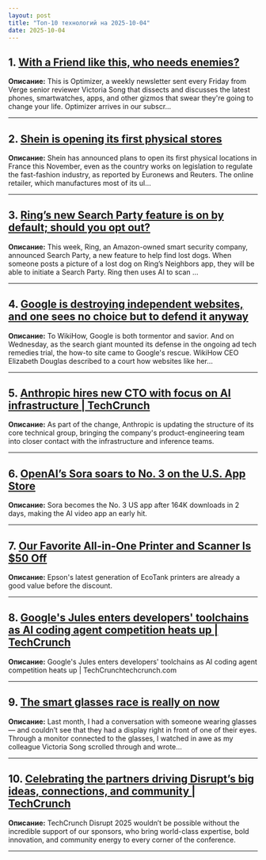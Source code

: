 ```yaml
---
layout: post
title: "Топ-10 технологий на 2025-10-04"
date: 2025-10-04
---
```


## 1. [With a Friend like this, who needs enemies?](https://www.theverge.com/column/791010/optimizer-friend-ai-companion-wearables)

**Описание:** This is Optimizer, a weekly newsletter sent every Friday from Verge senior reviewer Victoria Song that dissects and discusses the latest phones, smartwatches, apps, and other gizmos that swear they're going to change your life. Optimizer arrives in our subscr…

---

## 2. [Shein is opening its first physical stores](https://www.theverge.com/news/791000/shein-france-physical-store-chinese-ecommerce-fast-fashion)

**Описание:** Shein has announced plans to open its first physical locations in France this November, even as the country works on legislation to regulate the fast-fashion industry, as reported by Euronews and Reuters. The online retailer, which manufactures most of its ul…

---

## 3. [Ring’s new Search Party feature is on by default; should you opt out?](https://www.theverge.com/news/790928/ring-search-party-cameras-default-opt-out)

**Описание:** This week, Ring, an Amazon-owned smart security company, announced Search Party, a new feature to help find lost dogs. When someone posts a picture of a lost dog on Ring’s Neighbors app, they will be able to initiate a Search Party. Ring then uses AI to scan …

---

## 4. [Google is destroying independent websites, and one sees no choice but to defend it anyway](https://www.theverge.com/tech/790711/google-doj-ad-tech-remedies-wikihow-open-web)

**Описание:** To WikiHow, Google is both tormentor and savior. And on Wednesday, as the search giant mounted its defense in the ongoing ad tech remedies trial, the how-to site came to Google's rescue. WikiHow CEO Elizabeth Douglas described to a court how websites like her…

---

## 5. [Anthropic hires new CTO with focus on AI infrastructure | TechCrunch](https://techcrunch.com/2025/10/02/anthropic-hires-new-cto-with-focus-on-ai-infrastructure/)

**Описание:** As part of the change, Anthropic is updating the structure of its core technical group, bringing the company's product-engineering team into closer contact with the infrastructure and inference teams.

---

## 6. [OpenAI’s Sora soars to No. 3 on the U.S. App Store](https://techcrunch.com/2025/10/02/openais-sora-soars-to-no-3-on-the-u-s-app-store/)

**Описание:** Sora becomes the No. 3 US app after 164K downloads in 2 days, making the AI video app an early hit.

---

## 7. [Our Favorite All-in-One Printer and Scanner Is $50 Off](https://www.wired.com/story/epson-ecotank-et2980-deal-1025/)

**Описание:** Epson's latest generation of EcoTank printers are already a good value before the discount.

---

## 8. [Google's Jules enters developers' toolchains as AI coding agent competition heats up | TechCrunch](https://techcrunch.com/2025/10/02/googles-jules-enters-developers-toolchains-as-ai-coding-agent-competition-heats-up/)

**Описание:** Google's Jules enters developers' toolchains as AI coding agent competition heats up | TechCrunchtechcrunch.com

---

## 9. [The smart glasses race is really on now](https://www.theverge.com/news/790697/smart-glasses-race-apple-meta-ray-ban-display)

**Описание:** Last month, I had a conversation with someone wearing glasses — and couldn’t see that they had a display right in front of one of their eyes. Through a monitor connected to the glasses, I watched in awe as my colleague Victoria Song scrolled through and wrote…

---

## 10. [Celebrating the partners driving Disrupt’s big ideas, connections, and community | TechCrunch](https://techcrunch.com/2025/10/02/celebrating-the-partners-driving-disrupts-big-ideas-connections-and-community/)

**Описание:** TechCrunch Disrupt 2025 wouldn’t be possible without the incredible support of our sponsors, who bring world-class expertise, bold innovation, and community energy to every corner of the conference.

---

